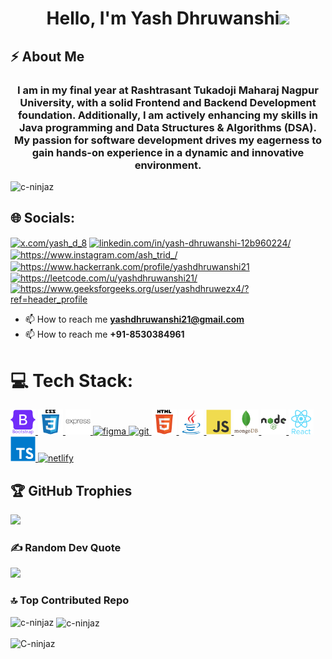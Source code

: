 <h1 align="center">Hello, I'm Yash Dhruwanshi<img src="https://raw.githubusercontent.com/MartinHeinz/MartinHeinz/master/wave.gif" width="30px"></h1> 

## ⚡ About Me
<h3 align="center">I am in my final year at Rashtrasant Tukadoji Maharaj Nagpur University, with a solid Frontend and Backend Development foundation. Additionally, I am actively enhancing my skills in Java programming and Data Structures & Algorithms (DSA). My passion for software development drives my eagerness to gain hands-on experience in a dynamic and innovative environment. </h3>

<p align="left"> <img src="https://komarev.com/ghpvc/?username=c-ninjaz&label=Profile%20views&color=0e75b6&style=flat" alt="c-ninjaz" /> </p>

## 🌐 Socials:
<p align="left">
<a href="https://twitter.com/x.com/yash_d_8" target="blank"><img align="center" src="https://raw.githubusercontent.com/rahuldkjain/github-profile-readme-generator/master/src/images/icons/Social/twitter.svg" alt="x.com/yash_d_8" height="30" width="40" /></a>
<a href="https://linkedin.com/in/linkedin.com/in/yash-dhruwanshi-12b960224/" target="blank"><img align="center" src="https://raw.githubusercontent.com/rahuldkjain/github-profile-readme-generator/master/src/images/icons/Social/linked-in-alt.svg" alt="linkedin.com/in/yash-dhruwanshi-12b960224/" height="30" width="40" /></a>
<a href="https://instagram.com/https://www.instagram.com/ash_trid_/" target="blank"><img align="center" src="https://raw.githubusercontent.com/rahuldkjain/github-profile-readme-generator/master/src/images/icons/Social/instagram.svg" alt="https://www.instagram.com/ash_trid_/" height="30" width="40" /></a>
<a href="https://www.hackerrank.com/https://www.hackerrank.com/profile/yashdhruwanshi21" target="blank"><img align="center" src="https://raw.githubusercontent.com/rahuldkjain/github-profile-readme-generator/master/src/images/icons/Social/hackerrank.svg" alt="https://www.hackerrank.com/profile/yashdhruwanshi21" height="30" width="40" /></a>
<a href="https://www.leetcode.com/https://leetcode.com/u/yashdhruwanshi21/" target="blank"><img align="center" src="https://raw.githubusercontent.com/rahuldkjain/github-profile-readme-generator/master/src/images/icons/Social/leet-code.svg" alt="https://leetcode.com/u/yashdhruwanshi21/" height="30" width="40" /></a>
<a href="https://auth.geeksforgeeks.org/user/https://www.geeksforgeeks.org/user/yashdhruwezx4/?ref=header_profile" target="blank"><img align="center" src="https://raw.githubusercontent.com/rahuldkjain/github-profile-readme-generator/master/src/images/icons/Social/geeks-for-geeks.svg" alt="https://www.geeksforgeeks.org/user/yashdhruwezx4/?ref=header_profile" height="30" width="40" /></a>
</p>

- 📫 How to reach me **yashdhruwanshi21@gmail.com**
-  📫 How to reach me **+91-8530384961**

# 💻 Tech Stack:
<p align="left"> <a href="https://getbootstrap.com" target="_blank" rel="noreferrer"> <img src="https://raw.githubusercontent.com/devicons/devicon/master/icons/bootstrap/bootstrap-plain-wordmark.svg" alt="bootstrap" width="40" height="40"/> </a> <a href="https://www.w3schools.com/css/" target="_blank" rel="noreferrer"> <img src="https://raw.githubusercontent.com/devicons/devicon/master/icons/css3/css3-original-wordmark.svg" alt="css3" width="40" height="40"/> </a> <a href="https://expressjs.com" target="_blank" rel="noreferrer"> <img src="https://raw.githubusercontent.com/devicons/devicon/master/icons/express/express-original-wordmark.svg" alt="express" width="40" height="40"/> </a> <a href="https://www.figma.com/" target="_blank" rel="noreferrer"> <img src="https://www.vectorlogo.zone/logos/figma/figma-icon.svg" alt="figma" width="40" height="40"/> </a> <a href="https://git-scm.com/" target="_blank" rel="noreferrer"> <img src="https://www.vectorlogo.zone/logos/git-scm/git-scm-icon.svg" alt="git" width="40" height="40"/> </a> <a href="https://www.w3.org/html/" target="_blank" rel="noreferrer"> <img src="https://raw.githubusercontent.com/devicons/devicon/master/icons/html5/html5-original-wordmark.svg" alt="html5" width="40" height="40"/> </a> <a href="https://www.java.com" target="_blank" rel="noreferrer"> <img src="https://raw.githubusercontent.com/devicons/devicon/master/icons/java/java-original.svg" alt="java" width="40" height="40"/> </a> <a href="https://developer.mozilla.org/en-US/docs/Web/JavaScript" target="_blank" rel="noreferrer"> <img src="https://raw.githubusercontent.com/devicons/devicon/master/icons/javascript/javascript-original.svg" alt="javascript" width="40" height="40"/> </a> <a href="https://www.mongodb.com/" target="_blank" rel="noreferrer"> <img src="https://raw.githubusercontent.com/devicons/devicon/master/icons/mongodb/mongodb-original-wordmark.svg" alt="mongodb" width="40" height="40"/> </a> <a href="https://nodejs.org" target="_blank" rel="noreferrer"> <img src="https://raw.githubusercontent.com/devicons/devicon/master/icons/nodejs/nodejs-original-wordmark.svg" alt="nodejs" width="40" height="40"/> </a> <a href="https://reactjs.org/" target="_blank" rel="noreferrer"> <img src="https://raw.githubusercontent.com/devicons/devicon/master/icons/react/react-original-wordmark.svg" alt="react" width="40" height="40"/> </a> <a href="https://www.typescriptlang.org/" target="_blank" rel="noreferrer"> <img src="https://raw.githubusercontent.com/devicons/devicon/master/icons/typescript/typescript-original.svg" alt="typescript" width="40" height="40"/> </a> 
<a href="https://www.netlify.com/" target="_blank" rel="noreferrer"> <img src="https://img.shields.io/badge/netlify-%23000000.svg?style=for-the-badge&logo=netlify&logoColor=#00C7B7" alt="netlify" width="40" height="40"/> </a> </p>

## 🏆 GitHub Trophies
![](https://github-profile-trophy.vercel.app/?username=C-ninjaz&theme=gruvbox&no-frame=false&no-bg=false&margin-w=4)

### ✍️ Random Dev Quote
![](https://quotes-github-readme.vercel.app/api?type=horizontal&theme=radical)

### 🔝 Top Contributed Repo
<p><img align="left" src="https://github-readme-stats.vercel.app/api/top-langs?username=C-ninjaz&show_icons=true&locale=en&layout=compact" alt="c-ninjaz" /></p>

<p>&nbsp;<img align="center" src="https://github-readme-stats.vercel.app/api?username=C-ninjaz&show_icons=true&locale=en" alt="c-ninjaz" /></p>

<p><img align="center" src="https://github-readme-streak-stats.herokuapp.com/?user=C-ninjaz&" alt="C-ninjaz" /></p>

